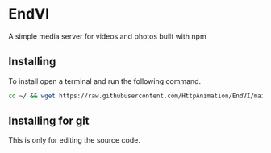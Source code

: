 # EndVI
A simple media server for videos and photos built with npm 

## Installing
To install open a terminal and run the following command.
```bash
cd ~/ && wget https://raw.githubusercontent.com/HttpAnimation/EndVI/main/install.bash && chmod +x install.bash && bash install.bash
```

## Installing for git
This is only for editing the source code.
```
